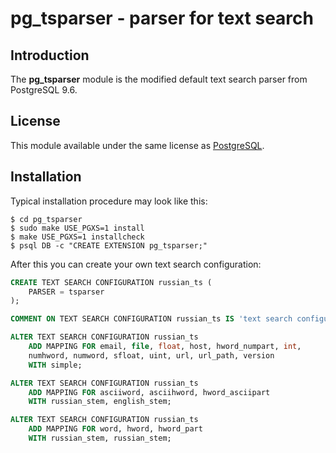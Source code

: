# pg_tsparser - parser for text search

## Introduction

The **pg_tsparser** module is the modified default text search parser from
PostgreSQL 9.6.

## License

This module available under the same license as
[PostgreSQL](http://www.postgresql.org/about/licence/).

## Installation

Typical installation procedure may look like this:

    $ cd pg_tsparser
    $ sudo make USE_PGXS=1 install
    $ make USE_PGXS=1 installcheck
    $ psql DB -c "CREATE EXTENSION pg_tsparser;"

After this you can create your own text search configuration:

```sql
CREATE TEXT SEARCH CONFIGURATION russian_ts (
    PARSER = tsparser
);

COMMENT ON TEXT SEARCH CONFIGURATION russian_ts IS 'text search configuration for russian language';

ALTER TEXT SEARCH CONFIGURATION russian_ts
    ADD MAPPING FOR email, file, float, host, hword_numpart, int,
    numhword, numword, sfloat, uint, url, url_path, version
    WITH simple;

ALTER TEXT SEARCH CONFIGURATION russian_ts
    ADD MAPPING FOR asciiword, asciihword, hword_asciipart
    WITH russian_stem, english_stem;

ALTER TEXT SEARCH CONFIGURATION russian_ts
    ADD MAPPING FOR word, hword, hword_part
    WITH russian_stem, russian_stem;
```
